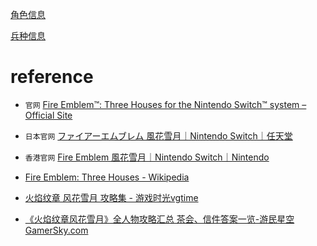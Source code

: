 


[角色信息](characters.md)

[兵种信息](class.md)

 
# reference


- `官网` [Fire Emblem™: Three Houses for the Nintendo Switch™ system – Official Site](https://fireemblem.nintendo.com/three-houses/)
- `日本官网` [ファイアーエムブレム 風花雪月｜Nintendo Switch｜任天堂](https://www.nintendo.co.jp/switch/anvya/pc/)
- `香港官网` [Fire Emblem 風花雪月｜Nintendo Switch｜Nintendo](https://www.nintendo.com.hk/switch/fire_emblem_three_houses/pc/index.html)


- [Fire Emblem: Three Houses - Wikipedia](https://en.wikipedia.org/wiki/Fire_Emblem:_Three_Houses)
- [火焰纹章 风花雪月 攻略集 - 游戏时光vgtime](http://www.vgtime.com/game/strategy/10778.jhtml)
- [《火焰纹章风花雪月》全人物攻略汇总 茶会、信件答案一览-游民星空 GamerSky.com](https://www.gamersky.com/handbook/201908/1209337.shtml)


